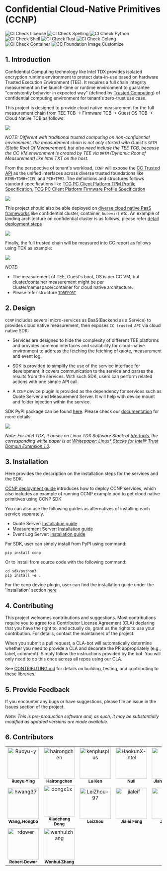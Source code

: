# Confidential Cloud-Native Primitives (CCNP)

![CI Check License](https://github.com/intel/confidential-cloud-native-primitives/actions/workflows/pr-license-python.yaml/badge.svg)
![CI Check Spelling](https://github.com/intel/confidential-cloud-native-primitives/actions/workflows/pr-doclint.yaml/badge.svg)
![CI Check Python](https://github.com/intel/confidential-cloud-native-primitives/actions/workflows/pr-pylint.yaml/badge.svg)
![CI Check Shell](https://github.com/intel/confidential-cloud-native-primitives/actions/workflows/pr-shell-check.yaml/badge.svg)
![CI Check Rust](https://github.com/intel/confidential-cloud-native-primitives/actions/workflows/pr-check-rust.yaml/badge.svg)
![CI Check Golang](https://github.com/intel/confidential-cloud-native-primitives/actions/workflows/pr-golang-check.yaml/badge.svg)
![CI Check Container](https://github.com/intel/confidential-cloud-native-primitives/actions/workflows/pr-container-check.yaml/badge.svg)
![CC Foundation Image Customize](https://github.com/intel/confidential-cloud-native-primitives/actions/workflows/image-rewriter.yaml/badge.svg)

## 1. Introduction

Confidential Computing technology like Intel TDX provides isolated encryption runtime
environment to protect data-in-use based on hardware Trusted Execution Environment (TEE).
It requires a full chain integrity measurement on the launch-time or runtime environment
to guarantee "consistently behavior in expected way" (defined by
[Trusted Computing](https://en.wikipedia.org/wiki/Trusted_Computing)) of confidential
computing environment for tenant's zero-trust use case.

This project is designed to provide cloud native measurement for the full measurement
chain from TEE TCB -> Firmware TCB -> Guest OS TCB -> Cloud Native TCB as follows:

![](/docs/cc-full-meaurement-chain.png)

_NOTE: Different with traditional trusted computing on non-confidential environment,
the measurement chain is not only started with Guest's `SRTM` (Static Root Of Measurement)
but also need include the TEE TCB, because the CC VM environment is created by TEE
via `DRTM` (Dynamic Root of Measurement) like Intel TXT on the host._

From the perspective of tenant's workload, `CCNP` will expose the [CC Trusted API](https://github.com/cc-api/cc-trusted-api)
as the unified interfaces across diverse trusted foundations like `RTMR+TDMR+CCEL`
and `PCR+TPM2`. The definitions and structures follows standard specifications like
[TCG PC Client Platform TPM Profile Specification](https://trustedcomputinggroup.org/resource/pc-client-platform-tpm-profile-ptp-specification/),
[TCG PC Client Platform Firmware Profile Specification](https://trustedcomputinggroup.org/resource/pc-client-specific-platform-firmware-profile-specification/)

![](/docs/ccnp-architecture-high-level.png)

This project should also be able deployed on [diverse cloud native PaaS frameworks](https://www.redhat.com/en/blog/confidential-computing-use-cases) like confidential cluster, container, `kubevirt` etc.
An example of landing architecture on confidential cluster is as follows, please
refer [detail deployment steps](/deployment/README.md)

![](/docs/ccnp-landing-confidential-cluster.png)

Finally, the full trusted chain will be measured into CC report as follows using
TDX as example:

![](/docs/cc-full-measurement-tdreport.png)

_NOTE:_

- The measurement of TEE, Guest's boot, OS is per CC VM, but cluster/container measurement
might be per cluster/namespace/container for cloud native architecture.
- Please refer structure [`TDREPORT`](https://github.com/tianocore/edk2/blob/master/MdePkg/Include/IndustryStandard/Tdx.h)


## 2. Design

`CCNP` includes several micro-services as BaaS(Backend as a Service) to provides
cloud native measurement, then exposes `CC trusted API` via cloud native SDK:

- Services are designed to hide the complexity of different TEE platforms and provides
common interfaces and scalability for cloud-native environment to address the fetching
the fetching of quote, measurement and event log.

- SDK is provided to simplify the use of the service interface for development,
it covers communication to the service and parses the results from the services.
With such SDK, users can perform related actions with one simple API call.

- A `CCNP` device plugin is provided as the dependency for services such as Quote
Server and Measurement Server. It will help with device mount and folder injection
within the service.

SDK PyPI package can be found [here](https://pypi.org/project/ccnp/). Please check our [documentation](https://intel.github.io/confidential-cloud-native-primitives/) for more details.

![](docs/ccnp_arch.png)

*Note: For Intel TDX, it bases on Linux TDX Software Stack at [tdx-tools](https://github.com/intel/tdx-tools), the corresponding white
paper is at [Whitepaper: Linux* Stacks for Intel® Trust Domain Extension 1.0](https://www.intel.com/content/www/us/en/content-details/779108/whitepaper-linux-stacks-for-intel-trust-domain-extension-1-0.html).*


## 3. Installation

Here provides the description on the installation steps for the services and the
SDK.

[CCNP deployment guide](deployment/README.md) introduces how to deploy CCNP services,
which also includes an example of running CCNP example pod to get cloud native primitives
using CCNP SDK.

You can also use the following guides as alternatives of installing each service
separately.

- Quote Server: [Installation guide](service/quote-server/README.md)
- Measurement Server: [Installation guide](service/measurement-server/README.md)
- Event Log Server: [Installation guide](service/eventlog-server/README.md)

For SDK, user can simply install from PyPI using command:

```
pip install ccnp
```

Or to install from source code with the following command:

```
cd sdk/python3
pip install -e .
```

For the ccnp device plugin, user can find the installation guide under the 'Installation'
section [here](device-plugin/ccnp-device-plugin/README.md)

## 4. Contributing

This project welcomes contributions and suggestions. Most contributions require
you to agree to a Contributor License Agreement (CLA) declaring that you have the
right to, and actually do, grant us the rights to use your contribution. For details,
contact the maintainers of the project.

When you submit a pull request, a CLA-bot will automatically determine whether you
need to provide a CLA and decorate the PR appropriately (e.g., label, comment).
Simply follow the instructions provided by the bot. You will only need to do this
once across all repos using our CLA.

See [CONTRIBUTING.md](CONTRIBUTING.md) for details on building, testing, and contributing
to these libraries.

## 5. Provide Feedback

If you encounter any bugs or have suggestions, please file an issue in the Issues
section of the project.


_Note: This is pre-production software and, as such, it may be substantially modified as updated versions are made available._

## 6. Contributors

<!-- spell-checker: disable -->

<!-- readme: contributors -start -->
<table>
<tr>
    <td align="center">
        <a href="https://github.com/Ruoyu-y">
            <img src="https://avatars.githubusercontent.com/u/70305231?v=4" width="100;" alt="Ruoyu-y"/>
            <br />
            <sub><b>Ruoyu Ying</b></sub>
        </a>
    </td>
    <td align="center">
        <a href="https://github.com/hairongchen">
            <img src="https://avatars.githubusercontent.com/u/105473940?v=4" width="100;" alt="hairongchen"/>
            <br />
            <sub><b>Hairongchen</b></sub>
        </a>
    </td>
    <td align="center">
        <a href="https://github.com/kenplusplus">
            <img src="https://avatars.githubusercontent.com/u/31843217?v=4" width="100;" alt="kenplusplus"/>
            <br />
            <sub><b>Lu Ken</b></sub>
        </a>
    </td>
    <td align="center">
        <a href="https://github.com/HaokunX-intel">
            <img src="https://avatars.githubusercontent.com/u/108452001?v=4" width="100;" alt="HaokunX-intel"/>
            <br />
            <sub><b>Null</b></sub>
        </a>
    </td>
    <td align="center">
        <a href="https://github.com/hjh189">
            <img src="https://avatars.githubusercontent.com/u/88485603?v=4" width="100;" alt="hjh189"/>
            <br />
            <sub><b>Jiahao  Huang</b></sub>
        </a>
    </td>
    <td align="center">
        <a href="https://github.com/ruomengh">
            <img src="https://avatars.githubusercontent.com/u/90233733?v=4" width="100;" alt="ruomengh"/>
            <br />
            <sub><b>Ruomeng Hao</b></sub>
        </a>
    </td></tr>
<tr>
    <td align="center">
        <a href="https://github.com/hwang37">
            <img src="https://avatars.githubusercontent.com/u/36193324?v=4" width="100;" alt="hwang37"/>
            <br />
            <sub><b>Wang, Hongbo</b></sub>
        </a>
    </td>
    <td align="center">
        <a href="https://github.com/dongx1x">
            <img src="https://avatars.githubusercontent.com/u/34326010?v=4" width="100;" alt="dongx1x"/>
            <br />
            <sub><b>Xiaocheng Dong</b></sub>
        </a>
    </td>
    <td align="center">
        <a href="https://github.com/LeiZhou-97">
            <img src="https://avatars.githubusercontent.com/u/102779531?v=4" width="100;" alt="LeiZhou-97"/>
            <br />
            <sub><b>LeiZhou</b></sub>
        </a>
    </td>
    <td align="center">
        <a href="https://github.com/jialeif">
            <img src="https://avatars.githubusercontent.com/u/88661406?v=4" width="100;" alt="jialeif"/>
            <br />
            <sub><b>Jialei Feng</b></sub>
        </a>
    </td>
    <td align="center">
        <a href="https://github.com/jiere">
            <img src="https://avatars.githubusercontent.com/u/6448681?v=4" width="100;" alt="jiere"/>
            <br />
            <sub><b>Jie Ren</b></sub>
        </a>
    </td>
    <td align="center">
        <a href="https://github.com/Yanbo0101">
            <img src="https://avatars.githubusercontent.com/u/110962880?v=4" width="100;" alt="Yanbo0101"/>
            <br />
            <sub><b>Yanbo Xu</b></sub>
        </a>
    </td></tr>
<tr>
    <td align="center">
        <a href="https://github.com/rdower">
            <img src="https://avatars.githubusercontent.com/u/15023397?v=4" width="100;" alt="rdower"/>
            <br />
            <sub><b>Robert Dower</b></sub>
        </a>
    </td>
    <td align="center">
        <a href="https://github.com/wenhuizhang">
            <img src="https://avatars.githubusercontent.com/u/2313277?v=4" width="100;" alt="wenhuizhang"/>
            <br />
            <sub><b>Wenhui Zhang</b></sub>
        </a>
    </td></tr>
</table>
<!-- readme: contributors -end -->

<!-- spell-checker: enable -->
